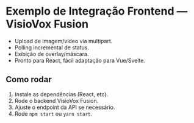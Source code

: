 # Exemplo de Integração Frontend — VisioVox Fusion

- Upload de imagem/vídeo via multipart.
- Polling incremental de status.
- Exibição de overlay/máscara.
- Pronto para React, fácil adaptação para Vue/Svelte.

## Como rodar

1. Instale as dependências (React, etc).
2. Rode o backend VisioVox Fusion.
3. Ajuste o endpoint da API se necessário.
4. Rode `npm start` ou `yarn start`. 